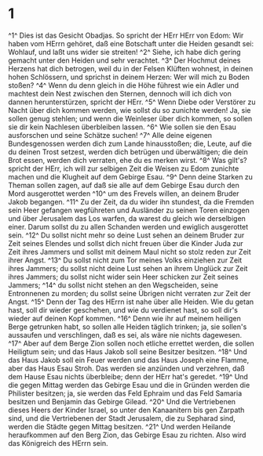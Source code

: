 # 1
^1^ Dies ist das Gesicht Obadjas. So spricht der HErr HErr von Edom: Wir haben vom HErrn gehöret, daß eine Botschaft unter die Heiden gesandt sei: Wohlauf, und laßt uns wider sie streiten! ^2^ Siehe, ich habe dich gering gemacht unter den Heiden und sehr verachtet. ^3^ Der Hochmut deines Herzens hat dich betrogen, weil du in der Felsen Klüften wohnest, in deinen hohen Schlössern, und sprichst in deinem Herzen: Wer will mich zu Boden stoßen? ^4^ Wenn du denn gleich in die Höhe führest wie ein Adler und machtest dein Nest zwischen den Sternen, dennoch will ich dich von dannen herunterstürzen, spricht der HErr. ^5^ Wenn Diebe oder Verstörer zu Nacht über dich kommen werden, wie sollst du so zunichte werden! Ja, sie sollen genug stehlen; und wenn die Weinleser über dich kommen, so sollen sie dir kein Nachlesen überbleiben lassen. ^6^ Wie sollen sie den Esau ausforschen und seine Schätze suchen! ^7^ Alle deine eigenen Bundesgenossen werden dich zum Lande hinausstoßen; die, Leute, auf die du deinen Trost setzest, werden dich betrügen und überwältigen; die dein Brot essen, werden dich verraten, ehe du es merken wirst. ^8^ Was gilt's? spricht der HErr, ich will zur selbigen Zeit die Weisen zu Edom zunichte machen und die Klugheit auf dem Gebirge Esau. ^9^ Denn deine Starken zu Theman sollen zagen, auf daß sie alle auf dem Gebirge Esau durch den Mord ausgerottet werden ^10^ um des Frevels willen, an deinem Bruder Jakob begangen. ^11^ Zu der Zeit, da du wider ihn stundest, da die Fremden sein Heer gefangen wegführeten und Ausländer zu seinen Toren einzogen und über Jerusalem das Los warfen, da warest du gleich wie derselbigen einer. Darum sollst du zu allen Schanden werden und ewiglich ausgerottet sein. ^12^ Du sollst nicht mehr so deine Lust sehen an deinem Bruder zur Zeit seines Elendes und sollst dich nicht freuen über die Kinder Juda zur Zeit ihres Jammers und sollst mit deinem Maul nicht so stolz reden zur Zeit ihrer Angst. ^13^ Du sollst nicht zum Tor meines Volks einziehen zur Zeit ihres Jammers; du sollst nicht deine Lust sehen an ihrem Unglück zur Zeit ihres Jammers; du sollst nicht wider sein Heer schicken zur Zeit seines Jammers; ^14^ du sollst nicht stehen an den Wegscheiden, seine Entronnenen zu morden; du sollst seine Übrigen nicht verraten zur Zeit der Angst. ^15^ Denn der Tag des HErrn ist nahe über alle Heiden. Wie du getan hast, soll dir wieder geschehen, und wie du verdienet hast, so soll dir's wieder auf deinen Kopf kommen. ^16^ Denn wie ihr auf meinem heiligen Berge getrunken habt, so sollen alle Heiden täglich trinken; ja, sie sollen's aussaufen und verschlingen, daß es sei, als wäre nie nichts dagewesen. ^17^ Aber auf dem Berge Zion sollen noch etliche errettet werden, die sollen Heiligtum sein; und das Haus Jakob soll seine Besitzer besitzen. ^18^ Und das Haus Jakob soll ein Feuer werden und das Haus Joseph eine Flamme, aber das Haus Esau Stroh. Das werden sie anzünden und verzehren, daß dem Hause Esau nichts überbleibe; denn der HErr hat's geredet. ^19^ Und die gegen Mittag werden das Gebirge Esau und die in Gründen werden die Philister besitzen; ja, sie werden das Feld Ephraim und das Feld Samaria besitzen und Benjamin das Gebirge Gilead. ^20^ Und die Vertriebenen dieses Heers der Kinder Israel, so unter den Kanaanitern bis gen Zarpath sind, und die Vertriebenen der Stadt Jerusalem, die zu Sepharad sind, werden die Städte gegen Mittag besitzen. ^21^ Und werden Heilande heraufkommen auf den Berg Zion, das Gebirge Esau zu richten. Also wird das Königreich des HErrn sein.